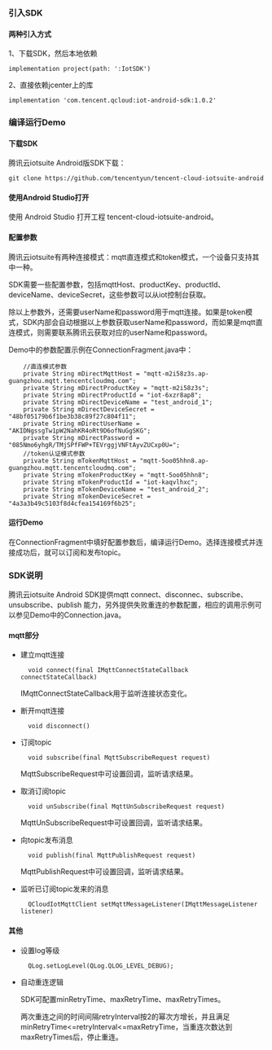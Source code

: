 

### 引入SDK

#### 两种引入方式

1、下载SDK，然后本地依赖

    implementation project(path: ':IotSDK')

2、直接依赖jcenter上的库

    implementation 'com.tencent.qcloud:iot-android-sdk:1.0.2'

### 编译运行Demo

#### 下载SDK

腾讯云iotsuite Android版SDK下载：

    git clone https://github.com/tencentyun/tencent-cloud-iotsuite-android

#### 使用Android Studio打开

使用 Android Studio 打开工程 tencent-cloud-iotsuite-android。

#### 配置参数

腾讯云iotsuite有两种连接模式：mqtt直连模式和token模式，一个设备只支持其中一种。

SDK需要一些配置参数，包括mqttHost、productKey、productId、deviceName、deviceSecret，这些参数可以从iot控制台获取。

除以上参数外，还需要userName和password用于mqtt连接。如果是token模式，SDK内部会自动根据以上参数获取userName和password，而如果是mqtt直连模式，则需要联系腾讯云获取对应的userName和password。

Demo中的参数配置示例在ConnectionFragment.java中：

```
    //直连模式参数
    private String mDirectMqttHost = "mqtt-m2i58z3s.ap-guangzhou.mqtt.tencentcloudmq.com";
    private String mDirectProductKey = "mqtt-m2i58z3s";
    private String mDirectProductId = "iot-6xzr8ap8";
    private String mDirectDeviceName = "test_android_1";
    private String mDirectDeviceSecret = "48bf05179b6f1be3b38c89f27c804f11";
    private String mDirectUserName = "AKIDNgssgTw1pW2NahKR4oRt9D6ofNuGgSKG";
    private String mDirectPassword = "085Nmo6yhgR/TMjSPfFWP+TEVrggjVNFtAyvZUCxp0U=";
    //token认证模式参数
    private String mTokenMqttHost = "mqtt-5oo05hhn8.ap-guangzhou.mqtt.tencentcloudmq.com";
    private String mTokenProductKey = "mqtt-5oo05hhn8";
    private String mTokenProductId = "iot-kaqvlhxc";
    private String mTokenDeviceName = "test_android_2";
    private String mTokenDeviceSecret = "4a3a3b49c5103f8d4cfea154169f6b25";
```
#### 运行Demo

在ConnectionFragment中填好配置参数后，编译运行Demo。选择连接模式并连接成功后，就可以订阅和发布topic。

### SDK说明

腾讯云iotsuite Android SDK提供mqtt connect、disconnec、subscribe、unsubscribe、publish 能力，另外提供失败重连的参数配置，相应的调用示例可以参见Demo中的Connection.java。

#### mqtt部分

- 建立mqtt连接

        void connect(final IMqttConnectStateCallback connectStateCallback)
    
    IMqttConnectStateCallback用于监听连接状态变化。

- 断开mqtt连接

        void disconnect()
    
- 订阅topic

        void subscribe(final MqttSubscribeRequest request)

    MqttSubscribeRequest中可设置回调，监听请求结果。

- 取消订阅topic

        void unSubscribe(final MqttUnSubscribeRequest request)

    MqttUnSubscribeRequest中可设置回调，监听请求结果。

- 向topic发布消息

        void publish(final MqttPublishRequest request)

    MqttPublishRequest中可设置回调，监听请求结果。

- 监听已订阅topic发来的消息

        QCloudIotMqttClient setMqttMessageListener(IMqttMessageListener listener)

#### 其他

- 设置log等级

        QLog.setLogLevel(QLog.QLOG_LEVEL_DEBUG);

- 自动重连逻辑

    SDK可配置minRetryTime、maxRetryTime、maxRetryTimes。

    两次重连之间的时间间隔retryInterval按2的幂次方增长，并且满足 minRetryTime<=retryInterval<=maxRetryTime，当重连次数达到maxRetryTimes后，停止重连。